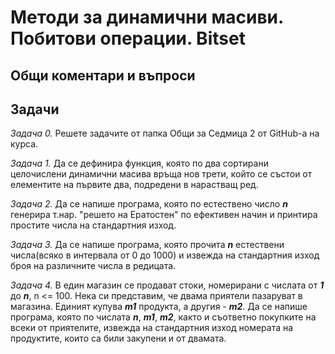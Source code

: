 # Методи за динамични масиви. Побитови операции. Bitset

## Общи коментари и въпроси

## Задачи
*Задача 0.* Решете задачите от папка Общи за Седмица 2 от GitHub-а на курса.

*Задача 1.* Да се дефинира функция, която по два сортирани целочислени динамични масива връща нов трети, който се състои от елементите на първите два, подредени в нарастващ ред.

*Задача 2.* Да се напише програма, която по естествено число ***n*** генерира т.нар. "решето на Ератостен" по ефективен начин и принтира простите числа на стандартния изход.

*Задача 3.* Да се напише програма, която прочита ***n*** естествени числа(всяко в интервала от 0 до 1000) и извежда на стандартния изход броя на различните числа в редицата.

*Задача 4.* В един магазин се продават стоки, номерирани с числата от ***1*** до ***n***, n <= 100. Нека си представим, че двама приятели пазаруват в магазина. Единият купува ***m1*** продукта, а другия - ***m2***. Да се напише програма, която по числата  ***n***, ***m1***, ***m2***, както и съответно покупките на всеки от приятелите, извежда на стандартния изход номерата на продуктите, които са били закупени и от двамата.